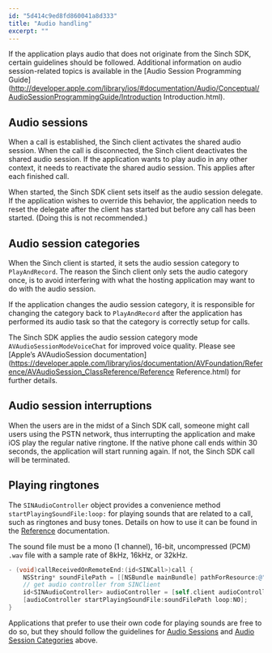```yaml
---
id: "5d414c9ed8fd860041a8d333"
title: "Audio handling"
excerpt: ""
---
```

If the application plays audio that does not originate from the Sinch SDK, certain guidelines should be followed. Additional information on audio session-related topics is available in the [Audio Session Programming Guide](http://developer.apple.com/library/ios/#documentation/Audio/Conceptual/AudioSessionProgrammingGuide/Introduction Introduction.html).

## Audio sessions
 When a call is established, the Sinch client activates the shared audio session. When the call is disconnected, the Sinch client deactivates the shared audio session. If the application wants to play audio in any other context, it needs to reactivate the shared audio session. This applies after each finished call.

When started, the Sinch SDK client sets itself as the audio session delegate. If the application wishes to override this behavior, the application needs to reset the delegate after the client has started but before any call has been started. (Doing this is not recommended.)

## Audio session categories

When the Sinch client is started, it sets the audio session category to `PlayAndRecord`. The reason the Sinch client only sets the audio category once, is to avoid interfering with what the hosting application may want to do with the audio session.

If the application changes the audio session category, it is responsible for changing the category back to `PlayAndRecord` after the application has performed its audio task so that the category is correctly setup for calls.

The Sinch SDK applies the audio session category mode `AVAudioSessionModeVoiceChat` for improved voice quality. Please see [Apple’s AVAudioSession documentation](https://developer.apple.com/library/ios/documentation/AVFoundation/Reference/AVAudioSession_ClassReference/Reference Reference.html) for further details.

## Audio session interruptions

When the users are in the midst of a Sinch SDK call, someone might call users using the PSTN network, thus interrupting the application and make iOS play the regular native ringtone. If the native phone call ends within 30 seconds, the application will start running again. If not, the Sinch SDK call will be terminated.

## Playing ringtones

The `SINAudioController` object provides a convenience method `startPlayingSoundFile:loop:` for playing sounds that are related to a call, such as ringtones and busy tones. Details on how to use it can be found in the [Reference](../reference/html/Protocols/SINAudioController.html) documentation.

The sound file must be a mono (1 channel), 16-bit, uncompressed (PCM) `.wav` file with a sample rate of 8kHz, 16kHz, or 32kHz.
```objectivec
- (void)callReceivedOnRemoteEnd:(id<SINCall>)call {
    NSString* soundFilePath = [[NSBundle mainBundle] pathForResource:@"progresstone" ofType:@"wav"];
    // get audio controller from SINClient
    id<SINAudioController> audioController = [self.client audioController];
    [audioController startPlayingSoundFile:soundFilePath loop:NO];
}
```


Applications that prefer to use their own code for playing sounds are free to do so, but they should follow the guidelines for [Audio Sessions](doc:audiosessions) and [Audio Session Categories](doc:audiosessioncategories) above.